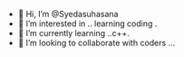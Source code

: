- 👋 Hi, I’m @Syedasuhasana
- 👀 I’m interested in .. learning coding .
- 🌱 I’m currently learning ..c++.
- 💞️ I’m looking to collaborate with coders 
...

<!---
Syedasuhasana/Syedasuhasana is a ✨ special ✨ repository because its `README.md` (this file) appears on your GitHub profile.
You can click the Preview link to take a look at your changes.
--->
